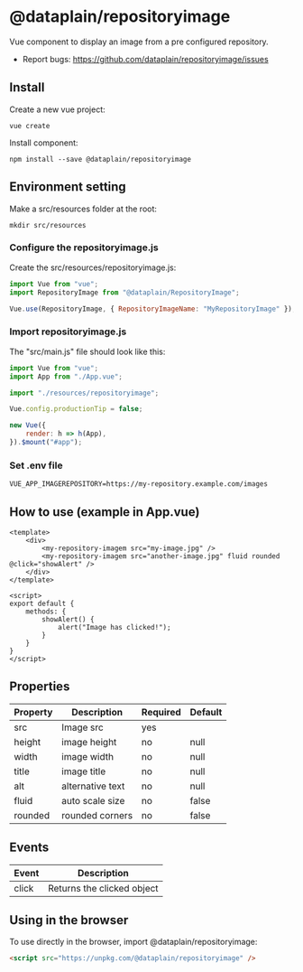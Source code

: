 # @dataplain/repositoryimage

Vue component to display an image from a pre configured repository.

* Report bugs: <https://github.com/dataplain/repositoryimage/issues>

## Install

Create a new vue project:

```shell
vue create
```

Install component:

```shell
npm install --save @dataplain/repositoryimage
```

## Environment setting

Make a src/resources folder at the root:

```shell
mkdir src/resources
```

### Configure the repositoryimage.js

Create the src/resources/repositoryimage.js:

```javascript
import Vue from "vue";
import RepositoryImage from "@dataplain/RepositoryImage";

Vue.use(RepositoryImage, { RepositoryImageName: "MyRepositoryImage" });
```

### Import repositoryimage.js

The "src/main.js" file should look like this:

```javascript
import Vue from "vue";
import App from "./App.vue";

import "./resources/repositoryimage";

Vue.config.productionTip = false;

new Vue({
    render: h => h(App),
}).$mount("#app");

```

### Set .env file

```text
VUE_APP_IMAGEREPOSITORY=https://my-repository.example.com/images
```

## How to use (example in App.vue)

```vue
<template>
    <div>
        <my-repository-imagem src="my-image.jpg" />
        <my-repository-imagem src="another-image.jpg" fluid rounded @click="showAlert" />
    </div>
</template>

<script>
export default {
    methods: {
        showAlert() {
            alert("Image has clicked!");
        }
    }
}
</script>
```

## Properties

Property | Description | Required | Default
-|-|-|-
src | Image src | yes |
height | image height | no | null
width | image width | no | null
title | image title | no | null
alt | alternative text | no | null
fluid | auto scale size | no | false
rounded | rounded corners | no | false

## Events

Event | Description
-|-
click | Returns the clicked object

## Using in the browser

To use directly in the browser, import @dataplain/repositoryimage:

```html
<script src="https://unpkg.com/@dataplain/repositoryimage" />
```
